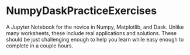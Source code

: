 # NumpyDaskPracticeExercises
A Jupyter Notebook for the novice in Numpy, Matplotlib, and Dask. Unlike many worksheets, these include real applications and solutions. These should be just challenging enough to help you learn while easy enough to complete in a couple hours.
